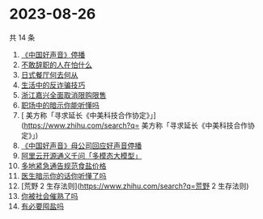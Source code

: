 # 2023-08-26

共 14 条

<!-- BEGIN ZHIHUSEARCH -->
<!-- 最后更新时间 Sat Aug 26 2023 17:09:41 GMT+0800 (China Standard Time) -->
1. [《中国好声音》停播](https://www.zhihu.com/search?q=《中国好声音》停播)
1. [不敢辞职的人在怕什么](https://www.zhihu.com/search?q=不敢辞职的人在怕什么)
1. [日式餐厅何去何从](https://www.zhihu.com/search?q=日式餐厅何去何从)
1. [生活中的反诈骗技巧](https://www.zhihu.com/search?q=生活中的反诈骗技巧)
1. [浙江嘉兴全面取消限购限售](https://www.zhihu.com/search?q=浙江嘉兴全面取消限购限售)
1. [职场中的暗示你能听懂吗](https://www.zhihu.com/search?q=职场中的暗示你能听懂吗)
1. [	美方称「寻求延长《中美科技合作协定》」](https://www.zhihu.com/search?q=	美方称「寻求延长《中美科技合作协定》」)
1. [《中国好声音》母公司回应好声音停播](https://www.zhihu.com/search?q=《中国好声音》母公司回应好声音停播)
1. [阿里云开源通义千问「多模态大模型」](https://www.zhihu.com/search?q=阿里云开源通义千问「多模态大模型」)
1. [多地紧急通告规范食盐价格](https://www.zhihu.com/search?q=多地紧急通告规范食盐价格)
1. [医生暗示你的话你听懂了吗](https://www.zhihu.com/search?q=医生暗示你的话你听懂了吗)
1. [荒野 2 生存法则](https://www.zhihu.com/search?q=荒野 2 生存法则)
1. [你被社会催熟了吗](https://www.zhihu.com/search?q=你被社会催熟了吗)
1. [有必要囤盐吗](https://www.zhihu.com/search?q=有必要囤盐吗)
<!-- END ZHIHUSEARCH -->
